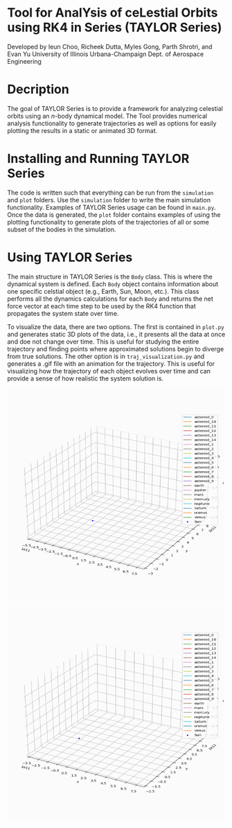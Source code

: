 # Tool for AnalYsis of ceLestial Orbits using RK4 in Series (TAYLOR Series)
Developed by Ieun Choo, Richeek Dutta, Myles Gong, Parth Shrotri, and Evan Yu
University of Illinois Urbana-Champaign Dept. of Aerospace Engineering

# Decription
The goal of TAYLOR Series is to provide a framework for analyzing celestial orbits using an $n$-body dynamical model. The Tool provides numerical analysis functionality to generate trajectories as well as options for easily plotting the results in a static or animated 3D format.

# Installing and Running TAYLOR Series
The code is written such that everything can be run from the `simulation` and `plot` folders. Use the `simulation` folder to write the main simulation functionality. Examples of TAYLOR Series usage can be found in `main.py`. Once the data is generated, the `plot` folder contains examples of using the plotting functionality to generate plots of the trajectories of all or some subset of the bodies in the simulation.

# Using TAYLOR Series
The main structure in TAYLOR Series is the `Body` class. This is where the dynamical system is defined. Each `Body` object contains information about one specific celstial object (e.g., Earth, Sun, Moon, etc.). This class performs all the dynamics calculations for each `Body` and returns the net force vector at each time step to be used by the RK4 function that propagates the system state over time. 

To visualize the data, there are two options. The first is contained in `plot.py` and generates static 3D plots of the data, i.e., it presents all the data at once and doe not change over time. This is useful for studying the entire trajectory and finding points where approximated solutions begin to diverge from true solutions. The other option is in `traj_visualization.py` and generates a .gif file with an animation for the trajectory. This is useful for visualizing how the trajectory of each object evolves over time and can provide a sense of how realistic the system solution is.

<img src="https://github.com/parthshrotri/AE370_Group_Project_1/blob/main/output/plots%20and%20graphs/orbits_with_jupiter_fast.gif" width="500" height="500"> <img src="https://github.com/parthshrotri/AE370_Group_Project_1/blob/main/output/plots%20and%20graphs/orbits_without_jupiter_fast.gif" width="500" height="500">
